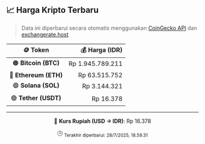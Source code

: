 

<!-- HARGA_KRIPTO -->
## 📈 Harga Kripto Terbaru

> Data ini diperbarui secara otomatis menggunakan [CoinGecko API](https://www.coingecko.com/) dan [exchangerate.host](https://exchangerate.host/)

<div align="center">

| 🪙 Token | 💰 Harga (IDR) |
|:------:|---------------:|
| 🟠 **Bitcoin (BTC)**   | Rp 1.945.789.211 |
| 🔵 **Ethereum (ETH)**  | Rp 63.515.752 |
| 🟣 **Solana (SOL)**    | Rp 3.144.321 |
| 🟢 **Tether (USDT)**   | Rp 16.378 |

---

💱 **Kurs Rupiah (USD → IDR)**: Rp 16.378

🕒 <sub>Terakhir diperbarui: 28/7/2025, 18.59.31</sub>

</div>
<!-- /HARGA_KRIPTO -->